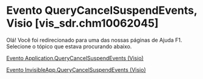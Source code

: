 
# Evento QueryCancelSuspendEvents, Visio [vis_sdr.chm10062045]

Olá! Você foi redirecionado para uma das nossas páginas de Ajuda F1. Selecione o tópico que estava procurando abaixo.

[Evento Application.QueryCancelSuspendEvents (Visio)](http://msdn.microsoft.com/library/886fa424-67b3-6a4d-f0bb-99ee646b0753%28Office.15%29.aspx)

[Evento InvisibleApp.QueryCancelSuspendEvents (Visio)](http://msdn.microsoft.com/library/375763d4-fbb8-fa08-8fcd-bf5dc80aceb9%28Office.15%29.aspx)

